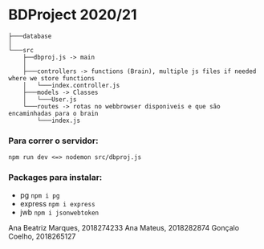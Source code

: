 # BDProject 2020/21

```
├───database
│
└───src
    ├──dbproj.js -> main
    │
    ├───controllers -> functions (Brain), multiple js files if needed where we store functions
    │   └───index.controller.js 
    ├───models -> Classes
    │   └───User.js
    └───routes -> rotas no webbrowser disponiveis e que são encaminhadas para o brain
        └───index.js
```

### Para correr o servidor: 
```npm run dev <=> nodemon src/dbproj.js```

### Packages para instalar: 
* pg 
```npm i pg```
* express
```npm i express```
* jwb
```npm i jsonwebtoken ```

Ana Beatriz Marques,  2018274233
Ana Mateus, 2018282874
Gonçalo Coelho, 2018265127
